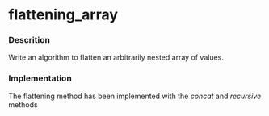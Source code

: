 # flattening_array

### Descrition
Write an algorithm to flatten an arbitrarily nested array of values.

### Implementation
The flattening method has been implemented with the *concat* and *recursive* methods
